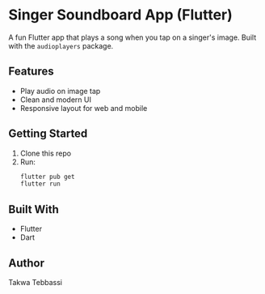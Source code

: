 # Singer Soundboard App (Flutter)

A fun Flutter app that plays a song when you tap on a singer's image. Built with the `audioplayers` package.

## Features
- Play audio on image tap
- Clean and modern UI
- Responsive layout for web and mobile

## Getting Started

1. Clone this repo
2. Run:
   ```bash
   flutter pub get
   flutter run

## Built With
- Flutter
- Dart

## Author
Takwa Tebbassi